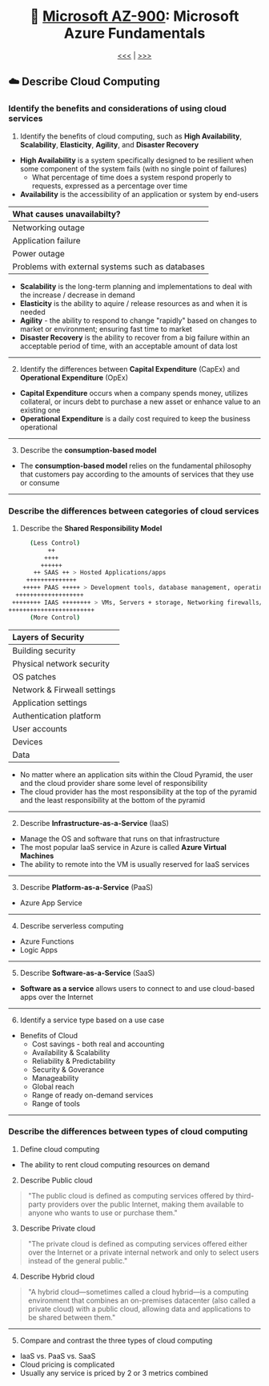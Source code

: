 <div align="center">

# 🧱 [Microsoft AZ-900](az-900-index.md): Microsoft Azure Fundamentals

[<<<](az-900-part6.md) | [>>>](az-900-part2.md)
      
</div>


## ☁️ Describe Cloud Computing
### Identify the benefits and considerations of using cloud services
1. Identify the benefits of cloud computing, such as **High Availability**, **Scalability**, **Elasticity**, **Agility**, and **Disaster Recovery**
+ **High Availability** is a system specifically designed to be resilient when some component of the system fails (with no single point of failures)
  + What percentage of time does a system respond properly to requests, expressed as a percentage over time
+ **Availability** is the accessibility of an application or system by end-users
      
| What causes unavailabilty?                      |
| :---------------------------------------------- |
| Networking outage                               |
| Application failure                             |
| Power outage                                    |
|Problems with external systems such as databases |

      
+ **Scalability** is the long-term planning and implementations to deal with the increase / decrease in demand
+ **Elasticity** is the ability to aquire / release resources as and when it is needed
+ **Agility** - the ability to respond to change "rapidly" based on changes to market or environment; ensuring fast time to market
+ **Disaster Recovery** is the ability to recover from a big failure within an acceptable period of time, with an acceptable amount of data lost

- - -

2. Identify the differences between **Capital Expenditure** (CapEx) and **Operational Expenditure** (OpEx)
+ **Capital Expenditure** occurs when a company spends money, utilizes collateral, or incurs debt to purchase a new asset or enhance value to an existing one
+ **Operational Expenditure** is a daily cost required to keep the business operational

- - -

3. Describe the **consumption-based model**
+  The **consumption-based model** relies on the fundamental philosophy that customers pay according to the amounts of services that they use or consume

- - -

### Describe the differences between categories of cloud services
1. Describe the **Shared Responsibility Model**
```sh
      (Less Control)
           ++
          ++++
         ++++++
       ++ SAAS ++ > Hosted Applications/apps
     ++++++++++++++
    +++++ PAAS +++++ > Development tools, database management, operating systems
  +++++++++++++++++++
 ++++++++ IAAS ++++++++ > VMs, Servers + storage, Networking firewalls/security, Data center physical plant/building
++++++++++++++++++++++++
      (More Control)
 ```

| Layers of Security       |
| :--------------------------- |
| Building security            |
| Physical network security    |
| OS patches                   |
| Network & Firweall settings  |
| Application settings         |
| Authentication platform      |
| User accounts                |
| Devices                      |
| Data                         |


+ No matter where an application sits within the Cloud Pyramid, the user and the cloud provider share some level of responsibility
+ The cloud provider has the most responsibility at the top of the pyramid and the least responsibility at the bottom of the pyramid

- - -

2. Describe **Infrastructure-as-a-Service** (IaaS)
+ Manage the OS and software that runs on that infrastructure
+ The most popular IaaS service in Azure is called **Azure Virtual Machines**
+ The ability to remote into the VM is usually reserved for IaaS services

- - -

3. Describe **Platform-as-a-Service** (PaaS)
+ Azure App Service

- - -

4. Describe serverless computing
+ Azure Functions
+ Logic Apps

- - -

5. Describe **Software-as-a-Service** (SaaS)
+ **Software as a service** allows users to connect to and use cloud-based apps over the Internet

- - -

6. Identify a service type based on a use case
- Benefits of Cloud 
   + Cost savings - both real and accounting
   + Availability & Scalability
   + Reliability & Predictability
   + Security & Goverance
   + Manageability
   + Global reach
   + Range of ready on-demand services
   + Range of tools

- - -

### Describe the differences between types of cloud computing
1. Define cloud computing
+ The ability to rent cloud computing resources on demand
2. Describe Public cloud
> "The public cloud is defined as computing services offered by third-party providers over the public Internet, making them available to anyone who wants to use or purchase them."
3. Describe Private cloud
> "The private cloud is defined as computing services offered either over the Internet or a private internal network and only to select users instead of the general public."
4. Describe Hybrid cloud
> "A hybrid cloud—sometimes called a cloud hybrid—is a computing environment that combines an on-premises datacenter (also called a private cloud) with a public cloud, allowing data and applications to be shared between them."

- - -

5. Compare and contrast the three types of cloud computing
+ IaaS vs. PaaS vs. SaaS
+ Cloud pricing is complicated
+ Usually any service is priced by 2 or 3 metrics combined
